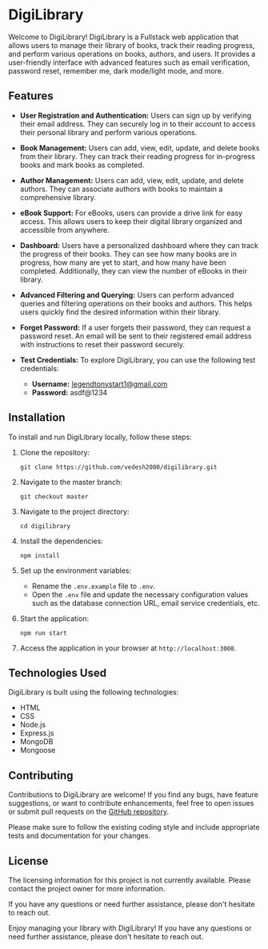 ﻿# DigiLibrary

Welcome to DigiLibrary! DigiLibrary is a Fullstack web application that allows users to manage their library of books, track their reading progress, and perform various operations on books, authors, and users. It provides a user-friendly interface with advanced features such as email verification, password reset, remember me, dark mode/light mode, and more.

## Features

- **User Registration and Authentication:** Users can sign up by verifying their email address. They can securely log in to their account to access their personal library and perform various operations.

- **Book Management:** Users can add, view, edit, update, and delete books from their library. They can track their reading progress for in-progress books and mark books as completed.

- **Author Management:** Users can add, view, edit, update, and delete authors. They can associate authors with books to maintain a comprehensive library.

- **eBook Support:** For eBooks, users can provide a drive link for easy access. This allows users to keep their digital library organized and accessible from anywhere.

- **Dashboard:** Users have a personalized dashboard where they can track the progress of their books. They can see how many books are in progress, how many are yet to start, and how many have been completed. Additionally, they can view the number of eBooks in their library.

- **Advanced Filtering and Querying:** Users can perform advanced queries and filtering operations on their books and authors. This helps users quickly find the desired information within their library.

- **Forget Password:** If a user forgets their password, they can request a password reset. An email will be sent to their registered email address with instructions to reset their password securely.

- **Test Credentials:** To explore DigiLibrary, you can use the following test credentials:

  - **Username:** legendtonystart1@gmail.com
  - **Password:** asdf@1234

## Installation

To install and run DigiLibrary locally, follow these steps:

1. Clone the repository:
   ```
   git clone https://github.com/vedesh2000/digilibrary.git
   ```

2. Navigate to the master branch:
   ```
   git checkout master
   ```

3. Navigate to the project directory:
   ```
   cd digilibrary
   ```

4. Install the dependencies:
   ```
   npm install
   ```

5. Set up the environment variables:
   - Rename the `.env.example` file to `.env`.
   - Open the `.env` file and update the necessary configuration values such as the database connection URL, email service credentials, etc.

5. Start the application:
   ```
   npm run start
   ```

6. Access the application in your browser at `http://localhost:3000`.

## Technologies Used

DigiLibrary is built using the following technologies:

- HTML
- CSS
- Node.js
- Express.js
- MongoDB
- Mongoose

## Contributing

Contributions to DigiLibrary are welcome! If you find any bugs, have feature suggestions, or want to contribute enhancements, feel free to open issues or submit pull requests on the [GitHub repository](https://github.com/vedesh2000/digilibrary).

Please make sure to follow the existing coding style and include appropriate tests and documentation for your changes.

## License
The licensing information for this project is not currently available. Please contact the project owner for more information.

If you have any questions or need further assistance, please don't hesitate to reach out.

Enjoy managing your library with DigiLibrary! If you have any questions or need further assistance, please don't hesitate to reach out.
